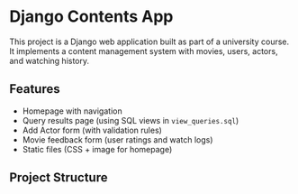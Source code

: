# Django Contents App

This project is a Django web application built as part of a university course.  
It implements a content management system with movies, users, actors, and watching history.

## Features
- Homepage with navigation
- Query results page (using SQL views in `view_queries.sql`)
- Add Actor form (with validation rules)
- Movie feedback form (user ratings and watch logs)
- Static files (CSS + image for homepage)

## Project Structure
